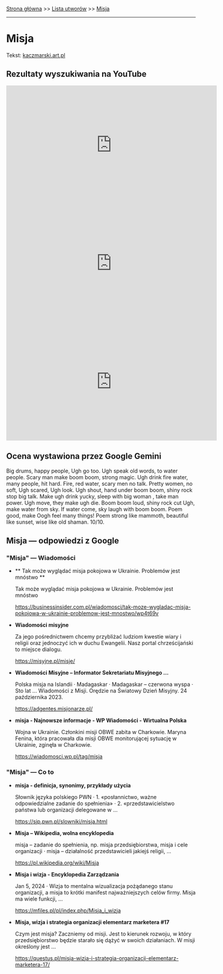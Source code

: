 [Strona główna](../index.md) >> [Lista utworów](../list.md) >> [Misja](283.md)

---

# Misja

Tekst: [kaczmarski.art.pl](https://www.kaczmarski.art.pl/tworczosc/wiersze/misja/)

## Rezultaty wyszukiwania na YouTube

<iframe width="560" height="315" src="https://www.youtube.com/embed/KsasReRVn-Q?si=IdontcarewhotheIRSsendsImnotpayingtaxes" title="YouTube video player" frameborder="0" allow="accelerometer; autoplay; clipboard-write; encrypted-media; gyroscope; picture-in-picture; web-share" referrerpolicy="strict-origin-when-cross-origin" allowfullscreen></iframe>

<iframe width="560" height="315" src="https://www.youtube.com/embed/l5LO4Wa2VLs?si=IdontcarewhotheIRSsendsImnotpayingtaxes" title="YouTube video player" frameborder="0" allow="accelerometer; autoplay; clipboard-write; encrypted-media; gyroscope; picture-in-picture; web-share" referrerpolicy="strict-origin-when-cross-origin" allowfullscreen></iframe>

<iframe width="560" height="315" src="https://www.youtube.com/embed/cVMzXEn26Zs?si=IdontcarewhotheIRSsendsImnotpayingtaxes" title="YouTube video player" frameborder="0" allow="accelerometer; autoplay; clipboard-write; encrypted-media; gyroscope; picture-in-picture; web-share" referrerpolicy="strict-origin-when-cross-origin" allowfullscreen></iframe>

## Ocena wystawiona przez Google Gemini

Big drums, happy people, Ugh go too. Ugh speak old words, to water people. Scary man make boom boom, strong magic. Ugh drink fire water, many people, hit hard. Fire, red water, scary men no talk. Pretty women, no soft, Ugh scared, Ugh look. Ugh shout, hand under boom boom, shiny rock stop big talk. Make ugh drink yucky, sleep with big woman , take man power. Ugh move, they make ugh die. Boom boom loud, shiny rock cut Ugh, make water from sky. If water come, sky laugh with boom boom. Poem good, make Oogh feel many things! Poem strong like mammoth, beautiful like sunset, wise like old shaman. 10/10.


## Misja — odpowiedzi z Google

### "Misja" — Wiadomości

- **  Tak może wyglądać misja pokojowa w Ukrainie. Problemów jest mnóstwo  **

    Tak może wyglądać misja pokojowa w Ukrainie. Problemów jest mnóstwo 

   <https://businessinsider.com.pl/wiadomosci/tak-moze-wygladac-misja-pokojowa-w-ukrainie-problemow-jest-mnostwo/wp4t69v>
- **Wiadomości misyjne**

    Za jego pośrednictwem chcemy przybliżać ludziom kwestie wiary i religii oraz jednoczyć ich w duchu Ewangelii. Nasz portal chrześcijański to miejsce dialogu. 

   <https://misyjne.pl/misje/>
- **Wiadomości Misyjne – Informator Sekretariatu Misyjnego ...**

    Polska misja na Islandii · Madagaskar · Madagaskar – czerwona wyspa · Sto lat ... Wiadomości z Misji. Orędzie na Światowy Dzień Misyjny. 24 października 2023. 

   <https://adgentes.misjonarze.pl/>
- **misja - Najnowsze informacje - WP Wiadomości - Wirtualna Polska**

    Wojna w Ukrainie. Członkini misji OBWE zabita w Charkowie. Maryna Fenina, która pracowała dla misji OBWE monitorującej sytuację w Ukrainie, zginęła w Charkowie. 

   <https://wiadomosci.wp.pl/tag/misja>

### "Misja" — Co to

- **misja - definicja, synonimy, przykłady użycia**

    Słownik języka polskiego PWN · 1. «posłannictwo, ważne odpowiedzialne zadanie do spełnienia» · 2. «przedstawicielstwo państwa lub organizacji delegowane w ... 

   <https://sjp.pwn.pl/slowniki/misja.html>
- **Misja – Wikipedia, wolna encyklopedia**

    misja – zadanie do spełnienia, np. misja przedsiębiorstwa, misja i cele organizacji · misja – działalność przedstawicieli jakiejś religii, ... 

   <https://pl.wikipedia.org/wiki/Misja>
- **Misja i wizja - Encyklopedia Zarządzania**

    Jan 5, 2024  ·  Wizja to mentalna wizualizacja pożądanego stanu organizacji, a misja to krótki manifest najważniejszych celów firmy. Misja ma wiele funkcji, ... 

   <https://mfiles.pl/pl/index.php/Misja_i_wizja>
- **Misja, wizja i strategia organizacji elementarz marketera #17**

    Czym jest misja? Zaczniemy od misji. Jest to kierunek rozwoju, w który przedsiębiorstwo będzie starało się dążyć w swoich działaniach. W misji określony jest ... 

   <https://questus.pl/misja-wizja-i-strategia-organizacji-elementarz-marketera-17/>

